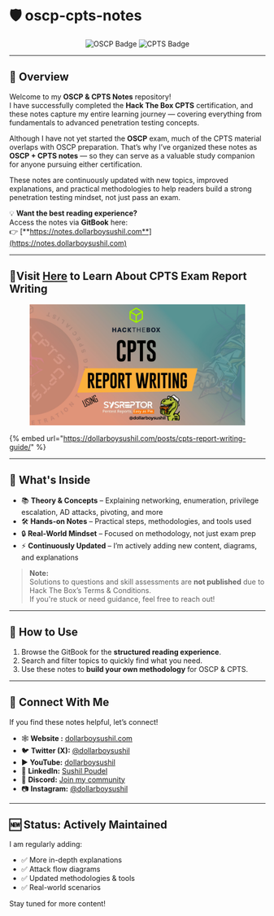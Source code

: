 # 🛡️ oscp-cpts-notes

<div align="center"><img src="https://images.credly.com/images/ec81134d-e80b-4eb5-ae07-0eb8e1a60fcd/image.png" alt="OSCP Badge" width="120"> <img src="https://academy.hackthebox.com/storage/exam_badges/312krCbLBwwnMN1uaOXohoEjSE6Fb8ljaXi7B4zL.png" alt="CPTS Badge" width="120"></div>

***

## 📖 Overview

Welcome to my **OSCP & CPTS Notes** repository!\
I have successfully completed the **Hack The Box CPTS** certification, and these notes capture my entire learning journey — covering everything from fundamentals to advanced penetration testing concepts.

Although I have not yet started the **OSCP** exam, much of the CPTS material overlaps with OSCP preparation. That’s why I’ve organized these notes as **OSCP + CPTS notes** — so they can serve as a valuable study companion for anyone pursuing either certification.

These notes are continuously updated with new topics, improved explanations, and practical methodologies to help readers build a strong penetration testing mindset, not just pass an exam.

💡 **Want the best reading experience?**\
Access the notes via **GitBook** here:\
👉 [**https://notes.dollarboysushil.com**](https://notes.dollarboysushil.com)

***

## 🧾Visit [Here](https://dollarboysushil.com/posts/cpts-report-writing-guide/) to Learn About CPTS Exam Report Writing

<figure><img src=".gitbook/assets/cpts-report-writing.webp" alt=""><figcaption></figcaption></figure>

{% embed url="https://dollarboysushil.com/posts/cpts-report-writing-guide/" %}

***

## 🧠 What's Inside

* 📚 **Theory & Concepts** – Explaining networking, enumeration, privilege escalation, AD attacks, pivoting, and more
* 🛠️ **Hands-on Notes** – Practical steps, methodologies, and tools used
* 🔒 **Real-World Mindset** – Focused on methodology, not just exam prep
* ⚡ **Continuously Updated** – I’m actively adding new content, diagrams, and explanations

> **Note:**\
> Solutions to questions and skill assessments are **not published** due to Hack The Box’s Terms & Conditions.\
> If you're stuck or need guidance, feel free to reach out!

***

## 🚀 How to Use

1. Browse the GitBook for the **structured reading experience**.
2. Search and filter topics to quickly find what you need.
3. Use these notes to **build your own methodology** for OSCP & CPTS.

***

## 🤝 Connect With Me

If you find these notes helpful, let’s connect!

* 🕸️ **Website :** [dollarboysushil.com](https://dollarboysushil.com/)
* 🐦 **Twitter (X):** [@dollarboysushil](https://twitter.com/dollarboysushil)
* ▶️ **YouTube:** [dollarboysushil](https://youtube.com/dbs-sec)
* 💼 **LinkedIn:** [Sushil Poudel](https://www.linkedin.com/in/dollarboysushil/)
* 💬 **Discord:** [Join my community](https://discord.gg/5jpkdeV)
* 📷 **Instagram:** [@dollarboysushil](https://instagram.com/dollarboysushil)

***

## 🆕 Status: **Actively Maintained**

I am regularly adding:

* ✅ More in-depth explanations
* ✅ Attack flow diagrams
* ✅ Updated methodologies & tools
* ✅ Real-world scenarios

Stay tuned for more content!
